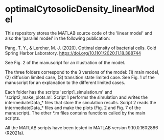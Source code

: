 # optimalCytosolicDensity_linearModel
This repository stores the MATLAB source code of the 'linear model' and also the 'parallel model' in the following publication:

Pang, T. Y., & Lercher, M. J. (2020). Optimal density of bacterial cells. Cold Spring Harbor Laboratory. https://doi.org/10.1101/2020.11.18.388744

See Fig. 2 of the manuscript for an illustration of the model.

The three folders correspond to the 3 versions of the model: (1) main model, (2) diffusion limited case, (3) transition state limited case. See Fig. 1 of the manuscript for an explanation to the different limited cases.

Each folder has the scripts 'script1_simulation.m' and 'script2_make_plots.m'. Script 1 performs the simulation and writes the intermediateData_* files that store the simulation results. Script 2 reads the intermediateData_* files and make the plots (Fig. 2 and Fig. 7 of the manuscript). The other *.m files contains functions called by the main scripts.

All the MATLAB scripts have been tested in MATLAB version 9.10.0.1602886 (R2021a).

